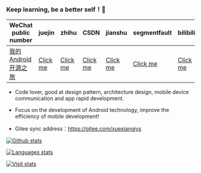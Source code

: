 ### Keep learning, be a better self！💪

| WeChat public number   | juejin     |  zhihu    |  CSDN   |   jianshu   |   segmentfault  |   bilibili  |   toutiao          
|---------|---------|--------- |---------|---------|---------|---------|---------|
| [我的Android开源之旅](https://img.rruu.net/image/5f871cffe209c)  |  [Click me](https://juejin.im/user/598feef55188257d592e56ed/posts)    |   [Click me](https://www.zhihu.com/people/xuexiangjys/posts)       |   [Click me](https://xuexiangjys.blog.csdn.net/)  |   [Click me](https://www.jianshu.com/u/6bf605575337)  |   [Click me](https://segmentfault.com/u/xuexiangjys)  |   [Click me](https://space.bilibili.com/483850585)  |   [Click me](https://img.rruu.net/image/5ff34ff7b02dd)  

-  Code lover, good at design pattern, architecture design, mobile device communication and app rapid development.

-  Focus on the development of Android technology, improve the efficiency of mobile development!

-  Gitee sync address：https://gitee.com/xuexiangjys

[![Github stats](https://github-readme-stats.vercel.app/api?username=xuexiangjys)](https://github.com/xuexiangjys)

[![Languages stats](https://github-readme-stats.vercel.app/api/top-langs/?username=xuexiangjys&show_icons=true&layout=compact)](https://github.com/xuexiangjys)

[![Visit stats](https://hits.b3log.org/xuexiangjys/xuexiangjys.svg)](https://github.com/xuexiangjys)
